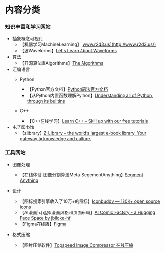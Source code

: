 # 内容分类

### 知识丰富和学习网站

- 抽象概念可视化
  - 【机器学习MachineLearning】[www.r2d3.us](http://www.r2d3.us/)
  - 【波Waveforms】[Let's Learn About Waveforms](https://pudding.cool/2018/02/waveforms/)
- 算法
  - 【开源算法库Algorithms】[The Algorithms](https://the-algorithms.com/)
- 汇编语言
  - Python
    - 【Python官方文档】[Python语法官方文档](https://docs.python.org/zh-cn/3/tutorial/index.html)
    - 【从Python内置函数理解Python】[Understanding all of Python, through its builtins](https://tushar.lol/post/builtins/)

  - C++
    - 【C++在线学习】[Learn C++ – Skill up with our free tutorials](https://www.learncpp.com/)
- 电子图书馆
  - 【zlibrary】[Z-Library – the world’s largest e-book library. Your gateway to knowledge and culture.](https://zh.zlibrary-china.se/)

### 工具网站

- 图像处理
  - 【在线体验-图像分割算法Meta-SegementAnything】[Segment Anything](https://segment-anything.com/demo)

- 设计
  - 【图标搜索引擎收入了10万+的图标】[Iconbuddy — 180K+ open source icons](https://iconbuddy.app/)
  - 【AI漫画|可选择漫画风格和页面布局】[AI Comic Factory - a Hugging Face Space by jbilcke-hf](https://huggingface.co/spaces/jbilcke-hf/ai-comic-factory)
  - 【Figma在线版】[Figma](https://www.figma.com/files/recents-and-sharing/recently-viewed)

- 格式压缩
  - 【图片压缩软件】[Topspeed Image Compressor 在线压缩](https://www.ticompressor.com/online/)

